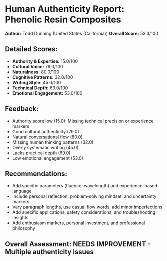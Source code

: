
# Human Authenticity Report: Phenolic Resin Composites
**Author:** Todd Dunning (United States (California))
**Overall Score:** 53.3/100

## Detailed Scores:
- **Authority & Expertise:** 15.0/100
- **Cultural Voice:** 79.0/100  
- **Naturalness:** 80.0/100
- **Cognitive Patterns:** 32.0/100
- **Writing Style:** 45.0/100
- **Technical Depth:** 69.0/100
- **Emotional Engagement:** 53.0/100

## Feedback:
- Authority score low (15.0): Missing technical precision or experience markers
- Good cultural authenticity (79.0)
- Natural conversational flow (80.0)
- Missing human thinking patterns (32.0)
- Overly systematic writing (45.0)
- Lacks practical depth (69.0)
- Low emotional engagement (53.0)

## Recommendations:
- Add specific parameters (fluence, wavelength) and experience-based language
- Include personal reflection, problem-solving mindset, and uncertainty markers
- Vary paragraph lengths, use casual flow words, add minor imperfections
- Add specific applications, safety considerations, and troubleshooting insights
- Add enthusiasm markers, personal investment, and professional philosophy

## Overall Assessment: NEEDS IMPROVEMENT - Multiple authenticity issues
